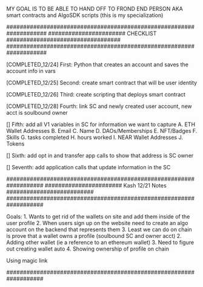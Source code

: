 MY GOAL IS TO BE ABLE TO HAND OFF TO FROND END PERSON AKA smart contracts and AlgoSDK scripts (this is my specialization)

####################################################################
####################### CHECKLIST ##################################
####################################################################

[COMPLETED_12/24] First: Python that creates an account and saves the account info in vars

[COMPLETED_12/25] Second: create smart contract that will be user identity

[COMPLETED_12/26] Third: create scripting that deploys smart contract

[COMPLETED_12/28] Fourth: link SC and newly created user account, new acct is soulbound owner

[] Fifth: add all V1 variables in SC for information we want to capture
            A. ETH Wallet Addresses
            B. Email
            C. Name
            D. DAOs/Memberships
            E. NFT/Badges
            F. Skills
            G. tasks completed
            H. hours worked
            I. NEAR Wallet Addresses
            J. Tokens
            
[] Sixth: add opt in and transfer app calls to show that address is SC owner

[] Seventh: add application calls that update information in the SC

###################################################################
####################### Kash 12/21 Notes ##########################
###################################################################

Goals:
    1. Wants to get rid of the wallets on site and add them inside of the user profile
    2. When users sign up on the website need to create an algo account on the backend that represents them
    3. Least we can do on chain is prove that a wallet owns a profile (soulbound SC and owner acct)
2. Adding other wallet (ie a reference to an ethereum wallet)
3. Need to figure out creating wallet auto
4. Showing ownership of profile on chain

Using magic link

###################################################################


